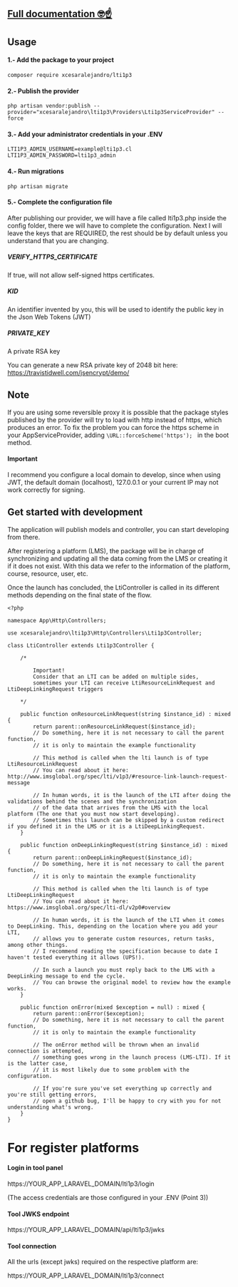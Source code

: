 ## [Full documentation 🤓☝️](https://xcesaralejandro.github.io/lti1p3-docs/)

## Usage

#### 1.- Add the package to your project

`composer require xcesaralejandro/lti1p3`

#### 2.- Publish the provider

`php artisan vendor:publish --provider="xcesaralejandro\lti1p3\Providers\Lti1p3ServiceProvider" --force`

#### 3.- Add your administrator credentials in your .ENV

````
LTI1P3_ADMIN_USERNAME=example@lti1p3.cl
LTI1P3_ADMIN_PASSWORD=lti1p3_admin
````

#### 4.- Run migrations
````php artisan migrate````

#### 5.- Complete the configuration file

After publishing our provider, we will have a file called lti1p3.php inside the config folder, there we will have to complete the configuration. Next I will leave the keys that are REQUIRED, the rest should be by default unless you understand that you are changing.

#####  VERIFY_HTTPS_CERTIFICATE
If true, will not allow self-signed https certificates.  

##### KID 
An identifier invented by you, this will be used to identify the public key in the Json Web Tokens (JWT)

##### PRIVATE_KEY 
A private RSA key

You can generate a new RSA private key of 2048 bit here: https://travistidwell.com/jsencrypt/demo/

  
## Note  
If you are using some reversible proxy it is possible that the package styles published by the provider will try to load with http instead of https, which produces an error. To fix the problem you can force the https scheme in your AppServiceProvider, adding ````\URL::forceScheme('https'); ```` in the boot method.

#### Important

I recommend you configure a local domain to develop, since when using JWT, the default domain (localhost), 127.0.0.1 or your current IP may not work correctly for signing.

## Get started with development

The application will publish models and controller, you can start developing from there.

After registering a platform (LMS), the package will be in charge of synchronizing and updating all the data coming from the LMS or creating it if it does not exist. With this data we refer to the information of the platform, course, resource, user, etc.

Once the launch has concluded, the LtiController is called in its different methods depending on the final state of the flow.

````
<?php

namespace App\Http\Controllers;

use xcesaralejandro\lti1p3\Http\Controllers\Lti1p3Controller;

class LtiController extends Lti1p3Controller {

    /*

        Important!
        Consider that an LTI can be added on multiple sides, 
        sometimes your LTI can receive LtiResourceLinkRequest and LtiDeepLinkingRequest triggers

    */

    public function onResourceLinkRequest(string $instance_id) : mixed {
        return parent::onResourceLinkRequest($instance_id);
        // Do something, here it is not necessary to call the parent function,
        // it is only to maintain the example functionality

        // This method is called when the lti launch is of type LtiResourceLinkRequest
        // You can read about it here: http://www.imsglobal.org/spec/lti/v1p3/#resource-link-launch-request-message

        // In human words, it is the launch of the LTI after doing the validations behind the scenes and the synchronization 
        // of the data that arrives from the LMS with the local platform (The one that you must now start developing). 
        // Sometimes this launch can be skipped by a custom redirect if you defined it in the LMS or it is a LtiDeepLinkingRequest.
    }

    public function onDeepLinkingRequest(string $instance_id) : mixed {
        return parent::onDeepLinkingRequest($instance_id);
        // Do something, here it is not necessary to call the parent function,
        // it is only to maintain the example functionality

        // This method is called when the lti launch is of type LtiDeepLinkingRequest
        // You can read about it here: https://www.imsglobal.org/spec/lti-dl/v2p0#overview

        // In human words, it is the launch of the LTI when it comes to DeepLinking. This, depending on the location where you add your LTI, 
        // allows you to generate custom resources, return tasks, among other things.
        // I recommend reading the specification because to date I haven't tested everything it allows (UPS!).

        // In such a launch you must reply back to the LMS with a DeepLinking message to end the cycle.
        // You can browse the original model to review how the example works.
    }

    public function onError(mixed $exception = null) : mixed {
        return parent::onError($exception);
        // Do something, here it is not necessary to call the parent function,
        // it is only to maintain the example functionality

        // The onError method will be thrown when an invalid connection is attempted, 
        // something goes wrong in the launch process (LMS-LTI). If it is the latter case, 
        // it is most likely due to some problem with the configuration.
        
        // If you're sure you've set everything up correctly and you're still getting errors, 
        // open a github bug, I'll be happy to cry with you for not understanding what's wrong.
    }
}

````



# For register platforms

#### Login in tool panel

https://YOUR_APP_LARAVEL_DOMAIN/lti1p3/login

(The access credentials are those configured in your .ENV (Point 3))

#### Tool JWKS endpoint

https://YOUR_APP_LARAVEL_DOMAIN/api/lti1p3/jwks

#### Tool connection

All the urls (except jwks) required on the respective platform are:

https://YOUR_APP_LARAVEL_DOMAIN/lti1p3/connect

